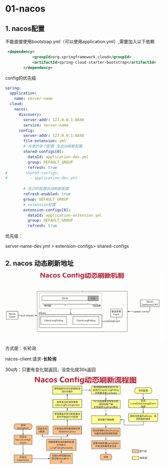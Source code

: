 # 01-nacos

## 1. nacos配置

不能直接使用bootstrap.yml（可以使用application.yml）,需要加入以下依赖

```xml
 <dependency>
            <groupId>org.springframework.cloud</groupId>
            <artifactId>spring-cloud-starter-bootstrap</artifactId>
        </dependency>
```

config的优先级

```yml
spring:
  application:
    name: server-name
  cloud:
    nacos:
      discovery:
        server-addr: 127.0.0.1:8848
        service: server-name
      config:
        server-addr: 127.0.0.1:8848
        file-extension: yml
        # 共享的多个配置 及自动刷新配置
        shared-configs[0]:
          dataId: application-dev.yml
          group: DEFAULT_GROUP
          refresh: true
#        shared-configs:
#          - application-dev.yml

        # 自己的配置自动刷新配置
        refresh-enabled: true
        group: DEFAULT_GROUP
        # extension配置
        extension-configs[0]:
          dataId: application-extension.yml
          group: DEFAULT_GROUP
          refresh: true
```

优先级：

server-name-dev.yml > extension-configs> shared-configs



## 2. nacos 动态刷新地址

![](../_media/microservice/01nacos刷新配置.png)

方式是：长轮询

nacos-client:请求-**长轮询**

30s内：只要有变化就返回，没变化就30s返回



![](../_media/microservice/02nacos流程图.png)